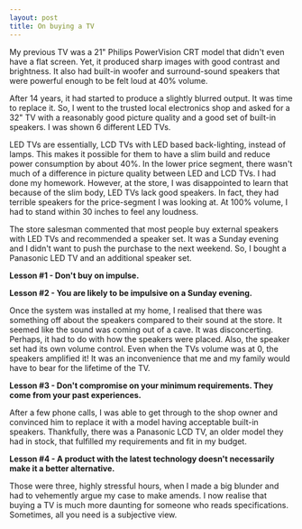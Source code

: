 ```yaml
---
layout: post
title: On buying a TV
---
```


My previous TV was a 21" Philips PowerVision CRT model that didn't even have a flat screen. Yet, it produced sharp images with good contrast and brightness. It also had built-in woofer and surround-sound speakers that were powerful enough to be felt loud at 40% volume. 

After 14 years, it had started to produce a slightly blurred output. It was time to replace it. So, I went to the trusted local electronics shop and asked for a 32" TV with a reasonably good picture quality and a good set of built-in speakers. I was shown 6 different LED TVs. 

LED TVs are essentially, LCD TVs with LED based back-lighting, instead of lamps. This makes it possible for them to have a slim build and reduce power consumption by about 40%. In the lower price segment, there wasn't much of a difference in picture quality between LED and LCD TVs. I had done my homework. However, at the store, I was disappointed to learn that because of the slim body, LED TVs lack good speakers. In fact, they had terrible speakers for the price-segment I was looking at. At 100% volume, I had to stand within 30 inches to feel any loudness.

The store salesman commented that most people buy external speakers with LED TVs and recommended a speaker set. It was a Sunday evening and I didn't want to push the purchase to the next weekend. So, I bought a Panasonic LED TV and an additional speaker set. 

**Lesson #1 - Don't buy on impulse.**

**Lesson #2 - You are likely to be impulsive on a Sunday evening.**

Once the system was installed at my home, I realised that there was something off about the speakers compared to their sound at the store. It seemed like the sound was coming out of a cave. It was disconcerting. Perhaps, it had to do with how the speakers were placed. Also, the speaker set had its own volume control. Even when the TVs volume was at 0, the speakers amplified it! It was an inconvenience that me and my family would have to bear for the lifetime of the TV. 

**Lesson #3 - Don't compromise on your minimum requirements. They come from your past experiences.**

After a few phone calls, I was able to get through to the shop owner and convinced him to replace it with a model having acceptable built-in speakers. Thankfully, there was a Panasonic LCD TV, an older model they had in stock, that fulfilled my requirements and fit in my budget. 

**Lesson #4 - A product with the latest technology doesn't necessarily make it a better alternative.**

Those were three, highly stressful hours, when I made a big blunder and had to vehemently argue my case to make amends. I now realise that buying a TV is much more daunting for someone who reads specifications. Sometimes, all you need is a subjective view.